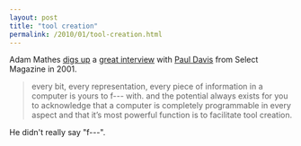 ```yaml
---
layout: post
title: "tool creation"
permalink: /2010/01/tool-creation.html
---
```


<p>Adam Mathes <a href="http://trenchant.org/daily/2010/1/6/">digs up</a> a <a href="http://www.beigerecords.com/select.html">great interview</a> with <a href="http://www.post-data.org/~paul/">Paul Davis</a> from Select Magazine in 2001.</p>

<blockquote>
  <p>every bit, every representation, every piece of information in a computer is yours to f--- with. and the potential always exists for you to acknowledge that a computer is completely programmable in every aspect and that it’s most powerful function is to facilitate tool creation.</p>
</blockquote>

<p>He didn't really say "f---".</p>



